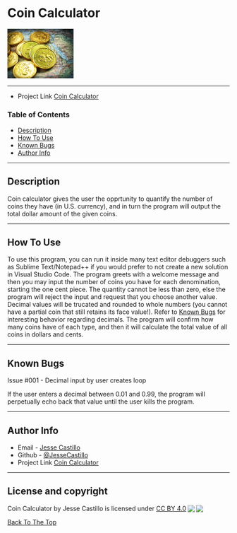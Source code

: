 # Coin Calculator

<img src="images/coins.jpeg" width="150">


---
- Project Link [Coin Calculator](https://github.com/jessecastillo/coin_calculator)

### Table of Contents

- [Description](#description)
- [How To Use](#how-to-use)
- [Known Bugs](#known_bugs)
- [Author Info](#author-info)

---

## Description

Coin calculator gives the user the opprtunity to quantify the number of coins they have (in U.S. currency), and in turn the program will output the total dollar amount of the given coins.


---

## How To Use

To use this program, you can run it inside many text editor debuggers such as Sublime Text/Notepad++ if you would prefer to not create a new solution in Visual Studio Code. The program greets with a welcome message and then you may input the number of coins you have for each denomination, starting the one cent piece. The quantity cannot be less than zero, else the program will reject the input and request that you choose another value. Decimal values will be trucated and rounded to whole numbers (you cannot have a partial coin that still retains its face value!). Refer to [Known Bugs](#known_bugs) for interesting behavior regarding decimals. The program will confirm how many coins have of each type, and then it will calculate the total value of all coins in dollars and cents.

---

## Known Bugs

Issue #001 - Decimal input by user creates loop

If the user enters a decimal between 0.01 and 0.99, the program will perpetually echo back that value until the user kills the program.

---


## Author Info

- Email - [Jesse Castillo](mailto:jcastillo3@stu.jsu.edu)
- Github - [@JesseCastillo](https://github.com/jessecastillo)
- Project Link [Coin Calculator](https://github.com/jessecastillo/coin_calculator)

---

## License and copyright

<p xmlns:dct="http://purl.org/dc/terms/" xmlns:cc="http://creativecommons.org/ns#" class="license-text"><span rel="dct:title">Coin Calculator</span> by <span property="cc:attributionName">Jesse Castillo</span> is licensed under <a rel="license" href="https://creativecommons.org/licenses/by/4.0">CC BY 4.0<img style="height:22px!important;margin-left:3px;vertical-align:text-bottom;" src="https://mirrors.creativecommons.org/presskit/icons/cc.svg?ref=chooser-v1" /><img style="height:22px!important;margin-left:3px;vertical-align:text-bottom;" src="https://mirrors.creativecommons.org/presskit/icons/by.svg?ref=chooser-v1" /></a></p>

[Back To The Top](#coin_calculator)
